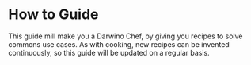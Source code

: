 # How to Guide
This guide mill make you a Darwino Chef, by giving you recipes to solve commons use cases. As with cooking, new recipes can be invented continuously, so this guide will be updated on a regular basis.